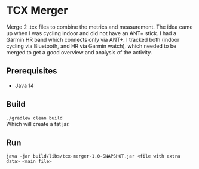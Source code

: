 # TCX Merger
Merge 2 .tcx files to combine the metrics and measurement. 
The idea came up when I was cycling indoor and did not have an ANT+ stick. I had a Garmin HR band which connects only via ANT+.
I tracked both (indoor cycling via Bluetooth, and HR via Garmin watch), which needed to be merged to get a good overview and analysis of the activity.

## Prerequisites
* Java 14

## Build
`./gradlew clean build`  
Which will create a fat jar.

## Run
`java -jar build/libs/tcx-merger-1.0-SNAPSHOT.jar <file with extra data> <main file>`
